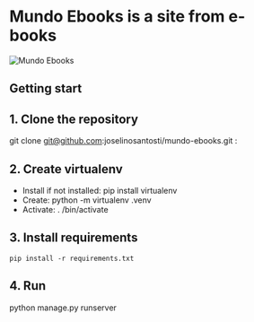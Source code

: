 # Mundo Ebooks is a site from e-books
![Mundo Ebooks](https://github.com/joselinosantosti/mundo-ebooks/blob/main/mundo-ebooks.png)

## Getting start

## 1. Clone the repository
git clone git@github.com:joselinosantosti/mundo-ebooks.git :<br>

## 2. Create virtualenv
* Install if not installed: pip install virtualenv <br>
* Create: python -m virtualenv .venv
* Activate: . /bin/activate

## 3. Install requirements
`pip install -r requirements.txt`

## 4. Run
python manage.py runserver
